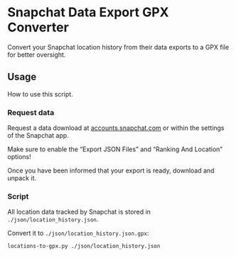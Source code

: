 # Snapchat Data Export GPX Converter

Convert your Snapchat location history from their data exports to a GPX file for better oversight.

## Usage

How to use this script.

### Request data

Request a data download at [accounts.snapchat.com](https://accounts.snapchat.com/v2/download-my-data) or within the settings of the Snapchat app.

Make sure to enable the “Export JSON Files” and “Ranking And Location” options!

Once you have been informed that your export is ready, download and unpack it.

### Script

All location data tracked by Snapchat is stored in `./json/location_history.json`.

Convert it to `./json/location_history.json.gpx`:

```
locations-to-gpx.py ./json/location_history.json
```
